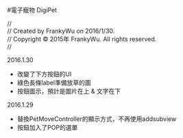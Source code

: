 
#電子寵物 DigiPet

//</br>
//  Created by FrankyWu on 2016/1/30.</br>
//  Copyright © 2015年 FrankyWu. All rights reserved.</br>
//</br>

2016.1.30 
- 改變了下方按鈕的UI
- 綠色長條label準備放草的圖
- 按鈕圖示，預計是圖片在上 & 文字在下

2016.1.29
- 替換PetMoveController的顯示方式，不再使用addsubview
- 按鈕加入了POP的選單